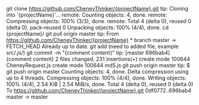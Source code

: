 git clone https://github.com/CheneyThinker/{projectName}.git
	tip:
		Cloning into '{projectName}'...
		remote: Counting objects: 4, done.
		remote: Compressing objects: 100% (3/3), done.
		remote: Total 4 (delta 0), reused 0 (delta 0), pack-reused 0
		Unpacking objects: 100% (4/4), done.
cd {projectName}/
git pull origin master
	tip:
		From https://github.com/CheneyThinker/{projectName}
 		* branch            master     -> FETCH_HEAD
		Already up to date.
git add (need to added file, example src/*.js/*)
git commit -m "{comment content}"
	tip:
		[master 696bab4] {comment content}
		 2 files changed, 231 insertions(+)
		 create mode 100644 CheneyRequest.js
		 create mode 100644 md5.js
git push origin master
	tip:
		$ git push origin master
		Counting objects: 4, done.
		Delta compression using up to 4 threads.
		Compressing objects: 100% (4/4), done.
		Writing objects: 100% (4/4), 2.54 KiB | 2.54 MiB/s, done.
		Total 4 (delta 0), reused 0 (delta 0)
		To https://github.com/CheneyThinker/{projectName}.git
		   0df0772..696bab4  master -> master